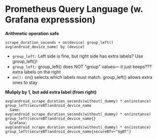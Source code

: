 Prometheus Query Language (w. Grafana expresssion)
====
**Arithmetic operation safe**

    scrape_duration_seconds + on(device) group_left() avg(android_device_name) by (device)
 * `group_left:`            Left side is fine, but right side has extra labels? Use group_left()!
 * `group_left:`            group_left() does NOT "group" values— it just keeps??? extra labels on the right
 * `on():`                  on() selects which labels must match. group_left() allows extra ones to stay  

**Muliply by 1, but add extra label (from right)**

    avg(android_scrape_duration_seconds)without(_dummy) * on(instance) group_left(secureBT)android_device_name
      Same:
    avg(android_scrape_duration_seconds)without(_dummy) * on(instance) group_left(secureBT)android_device_name{}
      Grafana:
    avg(android_scrape_duration_seconds)without(_dummy) * on(instance) group_left(secureBT)android_device_name{secureBT=~"$gBT"}
